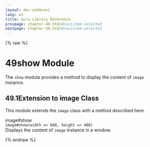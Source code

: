 ```yaml
---
layout: doc-widenavi
lang: en
title: Gura Library Reference
prevpage: chapter-48.html#naviitem-selected
nextpage: chapter-50.html#naviitem-selected
---
```

{% raw %}
<h1><span class="caption-index-1">49</span>show Module</h1>
<p>
The <code class="highlighter-rouge">show</code> module provides a method to display the content of <code class="highlighter-rouge">image</code> instance.
</p>
<h2><span class="caption-index-2">49.1</span><a name="anchor-49-1"></a>Extension to image Class</h2>
<p>
This module extends the <code class="highlighter-rouge">image</code> class with a method described here.
</p>
<p>
<div class="h5">image#show</div>
<div class="mb-2"><i class="fas fa-caret-right mr-2"></i><code>image#show(width =&gt; 640, height =&gt; 480)</code></div>
Displays the content of <code class="highlighter-rouge">image</code> instance in a window.
</p>
{% endraw %}
